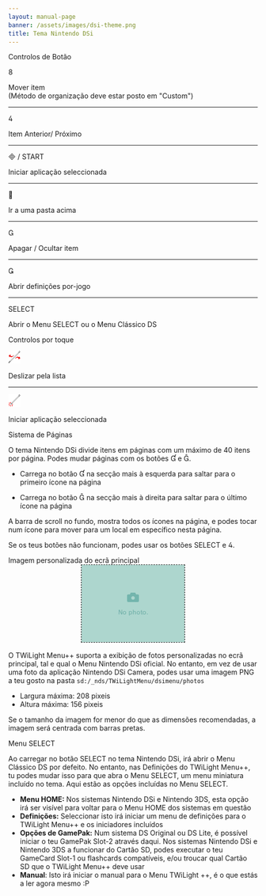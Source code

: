 ```yaml
---
layout: manual-page
banner: /assets/images/dsi-theme.png
title: Tema Nintendo DSi
---
```


<div class="section-title">Controlos de Botão</div>
<div class="section-body">
    <div class="button-action-group">
        <p class="button-action button">&#xE079;</p>
        <p class="button-action-text">Mover item<br>(Método de organização deve estar posto em "Custom")</p>
    </div>
    <hr>
    <div class="button-action-group">
        <p class="button-action button">&#xE07E;</p>
        <p class="button-action-text">Item Anterior/ Próximo</p>
    </div>
    <hr>
    <div class="button-action-group">
        <p class="button-action"><span class="button">&#xE000; /</span> START</p>
        <p class="button-action-text">Iniciar aplicação seleccionada</p>
    </div>
    <hr>
    <div class="button-action-group">
        <p class="button-action button">&#xE001;</p>
        <p class="button-action-text">Ir a uma pasta acima</p>
    </div>
    <hr>
    <div class="button-action-group">
        <p class="button-action button">&#xE002;</p>
        <p class="button-action-text">Apagar / Ocultar item</p>
    </div>
    <hr>
    <div class="button-action-group">
        <p class="button-action button">&#xE003;</p>
        <p class="button-action-text">Abrir definições por-jogo</p>
    </div>
    <hr>
    <div class="button-action-group">
        <p class="button-action">SELECT</p>
        <p class="button-action-text">Abrir o Menu SELECT ou o Menu Clássico DS</p>
    </div>
</div>

<div class="section-title">Controlos por toque</div>
<div class="section-body">
    <div class="button-action-group">
        <p class="button-action"><img src="/assets/images/left-right.png"></p>
        <p class="button-action-text">Deslizar pela lista</p>
    </div>
    <hr>
    <div class="button-action-group">
        <p class="button-action"><img src="/assets/images/tap.png"></p>
        <p class="button-action-text">Iniciar aplicação seleccionada</p>
    </div>
    <!-- <hr>
    <div>
        <p>
            If the Sort Method is set to "Custom", you can drag the icon up to move it.
        </p>
    </div> -->
</div>

<div class="section-title">Sistema de Páginas</div>
<div class="section-body">
    <p>
        O tema Nintendo DSi divide itens em páginas com um máximo de 40 itens por página. Podes mudar páginas com os botões &#xE004; e &#xE005;.
    </p>
    <ul>
        <li><p>Carrega no botão &#xE004; na secção mais à esquerda para saltar para o primeiro ícone na página</p></li>
        <li><p>Carrega no botão &#xE005; na secção mais à direita para saltar para o último ícone na página</p></li>
    </ul>
    <p>
        A barra de scroll no fundo, mostra todos os ícones na página, e podes tocar num ícone para mover para um local em específico nesta página.
    </p>
    <p>
        Se os teus botões não funcionam, podes usar os botões SELECT e &#xE07E;.
    </p>
</div>

<div class="section-title">Imagem personalizada do ecrã principal</div>
<div class="section-body">
    <div style="text-align: center;"><img style="border-color: black; border-width: 1px; border-style: dashed;" src="/assets/images/photo-default.png"></div>
    <p>O TWiLight Menu++ suporta a exibição de fotos personalizadas no ecrã principal, tal e qual o Menu Nintendo DSi oficial. No entanto, em vez de usar uma foto da aplicação Nintendo DSi Camera, podes usar uma imagem PNG a teu gosto na pasta <code class="language-plaintext wrap">sd:/_nds/TWiLightMenu/dsimenu/photos</code></p>
    <ul>
        <li>Largura máxima: 208 pixeis</li>
        <li>Altura máxima: 156 pixeis</li>
    </ul>
    <p>Se o tamanho da imagem for menor do que as dimensões recomendadas, a imagem será centrada com barras pretas.</p>
</div>

<div class="section-title">Menu SELECT</div>
<div class="section-body">
    <p>
        Ao carregar no botão SELECT no tema Nintendo DSi, irá abrir o Menu Clássico DS por defeito. No entanto, nas Definições do TWiLight Menu++, tu podes mudar isso para que abra o Menu SELECT, um menu miniatura incluído no tema. Aqui estão as opções incluídas no Menu SELECT.
    </p>
    <ul>
        <li><strong>Menu HOME:</strong> Nos sistemas Nintendo DSi e Nintendo 3DS, esta opção irá ser visível para voltar para o Menu HOME dos sistemas em questão</li>
        <li><strong>Definições:</strong> Seleccionar isto irá iniciar um menu de definições para o TWiLight Menu++ e os iniciadores incluídos</li>
        <li><strong>Opções de GamePak:</strong> Num sistema DS Original ou DS Lite, é possível iniciar o teu GamePak Slot-2 através daqui. Nos sistemas Nintendo DSi e Nintendo 3DS a funcionar do Cartão SD, podes executar o teu GameCard Slot-1 ou flashcards compatíveis, e/ou troucar qual Cartão SD que o TWiLight Menu++ deve usar</li>
        <li><strong>Manual</strong>: Isto irá iniciar o manual para o Menu TWiLight ++, é o que estás a ler agora mesmo :P</li>
    </ul>
</div>
